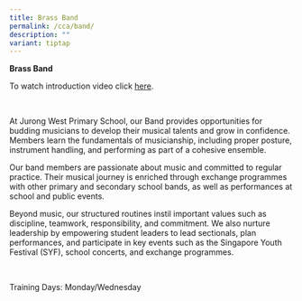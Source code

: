 ```yaml
---
title: Brass Band
permalink: /cca/band/
description: ""
variant: tiptap
---
```

<p><strong>Brass Band</strong> 
<br>
</p>
<p>To watch introduction video click <a href="https://youtu.be/lg5I0s3fpLw" rel="noopener noreferrer nofollow" target="_blank">here</a>.</p>
<p>
<br>
</p>
<p>At Jurong West Primary School, our Band provides opportunities for budding
musicians to develop their musical talents and grow in confidence. Members
learn the fundamentals of musicianship, including proper posture, instrument
handling, and performing as part of a cohesive ensemble.</p>
<p>Our band members are passionate about music and committed to regular practice.
Their musical journey is enriched through exchange programmes with other
primary and secondary school bands, as well as performances at school and
public events.</p>
<p>Beyond music, our structured routines instil important values such as
discipline, teamwork, responsibility, and commitment. We also nurture leadership
by empowering student leaders to lead sectionals, plan performances, and
participate in key events such as the Singapore Youth Festival (SYF), school
concerts, and exchange programmes.</p>
<p></p>
<p>
<br>
</p>
<p>Training Days: Monday/Wednesday</p>